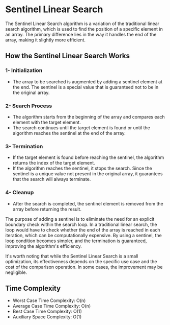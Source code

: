 # Sentinel Linear Search

The Sentinel Linear Search algorithm is a variation of the traditional linear search algorithm, which is used to find the position of a specific element in an array. The primary difference lies in the way it handles the end of the array, making it slightly more efficient.

## How the Sentinel Linear Search Works

### 1- Initialization

- The array to be searched is augmented by adding a sentinel element at the end. The sentinel is a special value that is guaranteed not to be in the original array.

### 2- Search Process

- The algorithm starts from the beginning of the array and compares each element with the target element.
- The search continues until the target element is found or until the algorithm reaches the sentinel at the end of the array.

### 3- Termination

- If the target element is found before reaching the sentinel, the algorithm returns the index of the target element.
- If the algorithm reaches the sentinel, it stops the search. Since the sentinel is a unique value not present in the original array, it guarantees that the search will always terminate.

### 4- Cleanup

- After the search is completed, the sentinel element is removed from the array before returning the result.

The purpose of adding a sentinel is to eliminate the need for an explicit boundary check within the search loop. In a traditional linear search, the loop would have to check whether the end of the array is reached in each iteration, which can be computationally expensive. By using a sentinel, the loop condition becomes simpler, and the termination is guaranteed, improving the algorithm's efficiency.

It's worth noting that while the Sentinel Linear Search is a small optimization, its effectiveness depends on the specific use case and the cost of the comparison operation. In some cases, the improvement may be negligible.

## Time Complexity

- Worst Case Time Complexity: O(n)
- Average Case Time Complexity: O(n)
- Best Case Time Complexity: O(1)
- Auxiliary Space Complexity: O(1)
